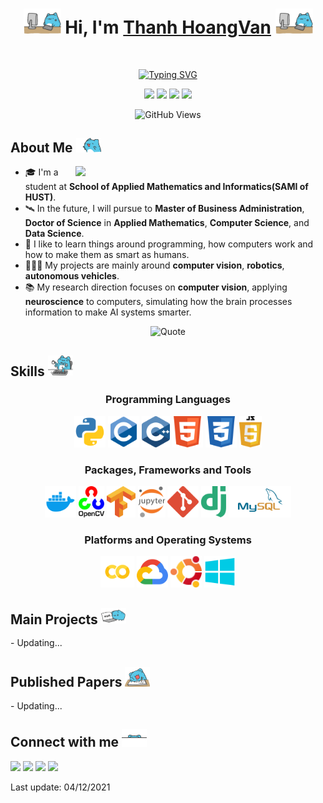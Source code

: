 <div align="center">
<h1><img src = "https://github.com/thanhhoangvan/thanhhoangvan/blob/main/src/images/capoo-bugcat.gif" width = 60px>
Hi, I'm <a href="https://github.com/thanhhoangvan">Thanh HoangVan</a>
<img src = "https://github.com/thanhhoangvan/thanhhoangvan/blob/main/src/images/capoo-bugcat.gif" width = 60px></h1>

<br>

<p align="center">

[![Typing SVG](https://readme-typing-svg.herokuapp.com/?lines=Computer+Vision+Engineer/Research;Django+Web+Developer[Freelancer])](https://git.io/typing-svg)
</p>

<p align="center">
<img src="https://img.shields.io/badge/Age-22-blue"/>
<img src="https://img.shields.io/badge/Forus-Computer%20Vision-green"/>
<img src="https://img.shields.io/badge/University-HUST-green"/>
<img src="https://img.shields.io/badge/Country-Viet%20Nam-red"/>

![GitHub Views](https://komarev.com/ghpvc/?username=thanhhoangvan)
</p>
</div>

<div>
<h2> About Me <img src = "https://github.com/thanhhoangvan/thanhhoangvan/blob/main/src/images/capoo-AboutMe.gif" width = 40px></h2>
<image src="https://github.com/thanhhoangvan/thanhhoangvan/blob/main/src/images/light.gif" align="right" width=400>
<div align="left" width = 50%>
<ul>
<li> 🎓 I'm a student at <b>School of Applied Mathematics and Informatics(SAMI of HUST)</b>.</li>
<li> 🛰 In the future, I will pursue to <b>Master of Business Administration</b>, <b>Doctor of Science</b> in <b>Applied Mathematics</b>, <b>Computer Science</b>, and <b>Data Science</b>.</li>
<li> 💪 I like to learn things around programming, how computers work and how to make them as smart as humans.</li>
<li> 👨🏻‍💻 My projects are mainly around <b>computer vision</b>, <b>robotics</b>, <b>autonomous vehicles</b>.</li>
<li> 📚 My research direction focuses on <b>computer vision</b>, applying <b>neuroscience</b> to computers, simulating how the brain processes information to make AI systems smarter.</li>
</ul>
</div>
</div>

<div align="center">

![Quote](https://github-readme-quotes.herokuapp.com/quote?quotesUrl=https://github.com/thanhhoangvan/thanhhoangvan/blob/main/src/quotes.json)
</div>

<div>
<h2> Skills <img src = "https://github.com/thanhhoangvan/thanhhoangvan/blob/main/src/images/capoo-project.gif" width = 40px></h2>
<div align="center">
<h3> Programming Languages </h3>
<code><img height="50" src = "https://github.com/thanhhoangvan/thanhhoangvan/blob/main/src/icons/python.svg"></code>
<code><img height="50" src = "https://github.com/thanhhoangvan/thanhhoangvan/blob/main/src/icons/c-original.svg"></code>
<code><img height="50" src = "https://github.com/thanhhoangvan/thanhhoangvan/blob/main/src/icons/cpp.svg"></code>
<code><img height="50" src = "https://github.com/thanhhoangvan/thanhhoangvan/blob/main/src/icons/html.svg"></code>
<code><img height="50" src = "https://github.com/thanhhoangvan/thanhhoangvan/blob/main/src/icons/css.svg"></code>
<code><img height="50" src = "https://github.com/thanhhoangvan/thanhhoangvan/blob/main/src/icons/js.svg"></code>
</div>
<div align="center">
<h3> Packages, Frameworks and Tools </h3>
<code><img height="50" src = "https://github.com/thanhhoangvan/thanhhoangvan/blob/main/src/icons/Docker.svg"></code>
<code><img height="50" src = "https://github.com/thanhhoangvan/thanhhoangvan/blob/main/src/icons/OpenCV.svg"></code>
<code><img height="50" src = "https://github.com/thanhhoangvan/thanhhoangvan/blob/main/src/icons/TensorFlow.svg"></code>
<code><img height="50" src = "https://github.com/thanhhoangvan/thanhhoangvan/blob/main/src/icons/jupyter.svg"></code>
<code><img height="50" src = "https://github.com/thanhhoangvan/thanhhoangvan/blob/main/src/icons/git.svg"></code>
<code><img height="50" src = "https://github.com/thanhhoangvan/thanhhoangvan/blob/main/src/icons/django.svg"></code>
<code><img height="50" src = "https://github.com/thanhhoangvan/thanhhoangvan/blob/main/src/icons/mysql.svg"></code>
</div>
<div align="center">
<h3> Platforms and Operating Systems </h3>
<code><img height="50" src = "https://github.com/thanhhoangvan/thanhhoangvan/blob/main/src/icons/Colab.svg"></code>
<code><img height="50" src = "https://github.com/thanhhoangvan/thanhhoangvan/blob/main/src/icons/GCP.svg"></code>
<code><img height="50" src = "https://github.com/thanhhoangvan/thanhhoangvan/blob/main/src/icons/Ubuntu.svg"></code>
<code><img height="50" src = "https://github.com/thanhhoangvan/thanhhoangvan/blob/main/src/icons/Windows.svg"></code>
</div>
</div>
<div>
<h2> Main Projects <img src = "https://github.com/thanhhoangvan/thanhhoangvan/blob/main/src/images/capoo-work.gif" width = 40px></h2>
- Updating...
</div>

<div>
<h2> Published Papers <img src = "https://github.com/thanhhoangvan/thanhhoangvan/blob/main/src/images/capoo-write.gif" width = 40px></h2>
- Updating...
</div>

<div>
<h2> Connect with me <img src = "https://github.com/thanhhoangvan/thanhhoangvan/blob/main/src/images/capoo-connect.gif" width = 40px></h2>
<a href="mailto:thanh.hoangvan051199@gmail.com"><img src="https://img.shields.io/badge/Gmail-D14836?style=for-the-badge&logo=gmail&logoColor=white"/></a>
<a href="https://t.me/@thanhhoangvan"><img src="https://img.shields.io/badge/Telegram-2CA5E0?style=for-the-badge&logo=telegram&logoColor=white"/></a>
<a href="https://www.messenger.com/t/100007611788114"><img src="https://img.shields.io/badge/Messenger-00B2FF?style=for-the-badge&logo=messenger&logoColor=white"/></a>
<a href="https://www.linkedin.com/in/thanhhoangvan/"><img src="https://img.shields.io/badge/LinkedIn-0077B5?style=for-the-badge&logo=linkedin&logoColor=white"/></a>
</div>

<p>Last update: 04/12/2021</p>
